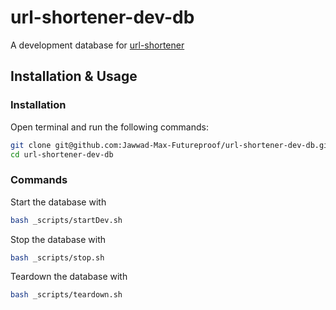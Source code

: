 # url-shortener-dev-db

A development database for [url-shortener](https://github.com/Jawwad-Max-Futureproof/url-shortener)

## Installation & Usage

### Installation

Open terminal and run the following commands:

```sh
git clone git@github.com:Jawwad-Max-Futureproof/url-shortener-dev-db.git url-shortener-dev-db
cd url-shortener-dev-db
```

### Commands

Start the database with

```sh
bash _scripts/startDev.sh
```

Stop the database with

```sh
bash _scripts/stop.sh
```

Teardown the database with

```sh
bash _scripts/teardown.sh
```
